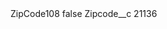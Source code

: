 <?xml version="1.0" encoding="UTF-8"?>
<CustomMetadata xmlns="http://soap.sforce.com/2006/04/metadata" xmlns:xsi="http://www.w3.org/2001/XMLSchema-instance" xmlns:xsd="http://www.w3.org/2001/XMLSchema">
    <label>ZipCode108</label>
    <protected>false</protected>
    <values>
        <field>Zipcode__c</field>
        <value xsi:type="xsd:string">21136</value>
    </values>
</CustomMetadata>
